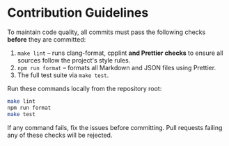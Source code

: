 # Contribution Guidelines

To maintain code quality, all commits must pass the following checks **before** they are committed:

1. `make lint` – runs clang-format, cpplint **and Prettier checks** to ensure all sources follow the project's style rules.
2. `npm run format` – formats all Markdown and JSON files using Prettier.
3. The full test suite via `make test`.

Run these commands locally from the repository root:

```bash
make lint
npm run format
make test
```

If any command fails, fix the issues before committing. Pull requests failing any of these checks will be rejected.
